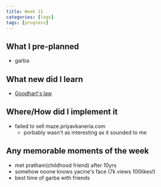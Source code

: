 ```yaml
---
title: Week 11
categories: [logs]
tags: [progress]
---
```


## What I pre-planned

- garba

## What new did I learn

- [Goodhart's law](https://sohl-dickstein.github.io/2022/11/06/strong-Goodhart.html)

## Where/How did I implement it

- failed to sell maze.priyavkaneria.com
  - porbably wasn't as interesting as it sounded to me

## Any memorable moments of the week

- met pratham(childhood friend) after 10yrs
- somehow noone knows yacine's face (7k views 100likes!)
- best time of garba with friends